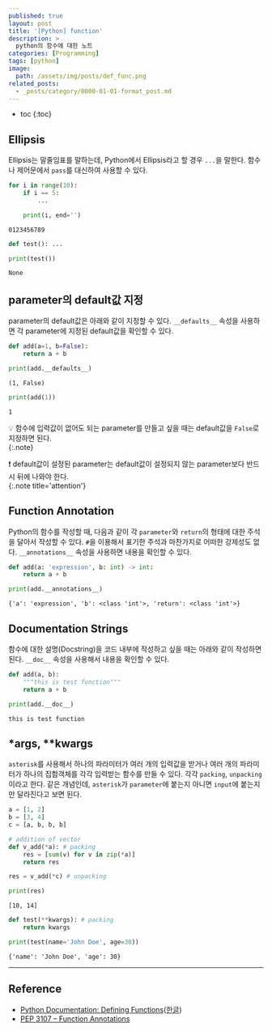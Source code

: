 ```yaml
---
published: true
layout: post
title: '[Python] function'
description: >
  python의 함수에 대한 노트
categories: [Programming]
tags: [python]
image:
  path: /assets/img/posts/def_func.png
related_posts:
  - _posts/category/0000-01-01-format_post.md
---
```

* toc
{:toc}

## Ellipsis

Ellipsis는 말줄임표를 말하는데, Python에서 Ellipsis라고 할 경우 `...`을 말한다. 함수나 제어문에서 `pass`를 대신하여 사용할 수 있다.  

```python
for i in range(10):
    if i == 5:
        ...

    print(i, end='')
```
```
0123456789
```

```python
def test(): ...

print(test())
```
```
None
```

## parameter의 default값 지정

parameter의 default값은 아래와 같이 지정할 수 있다. `__defaults__` 속성을 사용하면 각 parameter에 지정된 default값을 확인할 수 있다.  

```python
def add(a=1, b=False):
    return a + b

print(add.__defaults__)
```
```
(1, False)
```

```python
print(add(1))
```
```
1
```

💡 함수에 입력값이 없어도 되는 parameter를 만들고 싶을 때는 default값을 `False`로 지정하면 된다.  
{:.note}

❗ default값이 설정된 parameter는 default값이 설정되지 않는 parameter보다 반드시 뒤에 나와야 한다.  
{:.note title='attention'}

## Function Annotation

Python의 함수를 작성할 때, 다음과 같이 각 `parameter`와 `return`의 형태에 대한 주석을 달아서 작성할 수 있다. `#`을 이용해서 표기한 주석과 마찬가지로 어떠한 강제성도 없다. `__annotations__` 속성을 사용하면 내용을 확인할 수 있다.  

```python
def add(a: 'expression', b: int) -> int:
    return a + b

print(add.__annotations__)
```
```
{'a': 'expression', 'b': <class 'int'>, 'return': <class 'int'>}
```

## Documentation Strings

함수에 대한 설명(Docstring)을 코드 내부에 작성하고 싶을 때는 아래와 같이 작성하면 된다. `__doc__` 속성을 사용해서 내용을 확인할 수 있다.  

```python
def add(a, b):
    """this is test function"""
    return a + b

print(add.__doc__)
```
```
this is test function
```

## *args, **kwargs

`asterisk`를 사용해서 하나의 파라미터가 여러 개의 입력값을 받거나 여러 개의 파라미터가 하나의 집합객체를 각각 입력받는 함수를 만들 수 있다. 각각 `packing`, `unpacking`이라고 한다. 같은 개념인데, `asterisk`가 `parameter`에 붙는지 아니면 `input`에 붙는지만 달라진다고 보면 된다.  

```python
a = [1, 2]
b = [3, 4]
c = [a, b, b, b]

# addition of vector
def v_add(*a): # packing
    res = [sum(v) for v in zip(*a)]
    return res

res = v_add(*c) # unpacking

print(res)
```
```
[10, 14]
```

```python
def test(**kwargs): # packing
    return kwargs

print(test(name='John Doe', age=30))
```
```
{'name': 'John Doe', 'age': 30}
```

---
## Reference
- [Python Documentation: Defining Functions](https://docs.python.org/3/tutorial/controlflow.html#defining-functions)([한글](https://docs.python.org/ko/3/tutorial/controlflow.html#defining-functions))
- [PEP 3107 – Function Annotations](https://peps.python.org/pep-3107/)